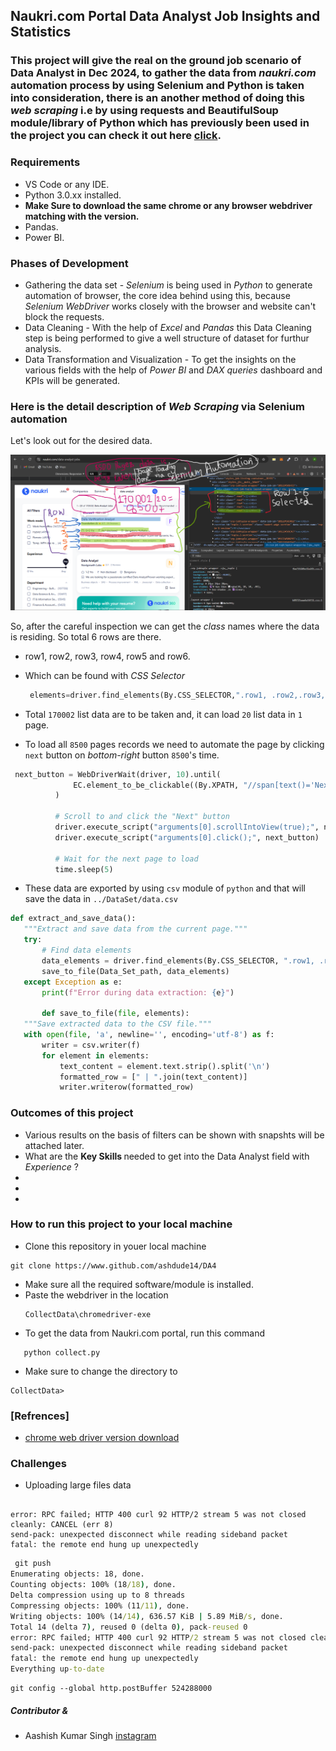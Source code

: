 ## Naukri.com Portal Data Analyst Job Insights and Statistics

### This project will give the real on the ground job scenario of <b> Data Analyst </b> in Dec 2024, to gather the data from <i> naukri.com</i> automation process by using <b> Selenium </b> and <b> Python </b> is taken into consideration, there is an another method of doing this <i> web scraping </i> i.e by using <b> requests </b> and <b> BeautifulSoup </b> module/library of <b> Python </b> which has previously been used in the project you can check it out here [click](https://www.github.com/ashdude14/DA2).

### Requirements

- VS Code or any IDE.
- Python 3.0.xx installed.
- <b>Make Sure to download the same chrome or any browser webdriver matching with the version. </b>
- Pandas.
- Power BI.

### Phases of Development 

- Gathering the data set - <i> Selenium </i> is being used in <i> Python </i> to generate automation of browser, the core idea behind using this, because <i> Selenium WebDriver</i> works closely with the browser and website can't block the requests.
- Data Cleaning - With the help of <i> Excel </i> and <i> Pandas </i> this Data Cleaning step is being performed to give a well structure of dataset for furthur analysis.
- Data Transformation and Visualization - To get the insights on the various fields with the help of<i> Power BI </i> and <i> DAX queries </i> dashboard and KPIs will be generated. 

### Here is the detail description of <i> Web Scraping </i> via Selenium automation

Let's look out for the desired data.

![snapShot](ss-1.png) 

So, after the careful inspection we can get the <i> class </i> names where the data is residing. So total 6 rows are there.
 - row1, row2, row3, row4, row5 and row6.
 - Which can be found with <i>CSS Selector </i>

   ```python
    elements=driver.find_elements(By.CSS_SELECTOR,".row1, .row2,.row3, .row4, .row5, .row6") 
   ``` 
 - Total ```170002``` list data are to be taken and, it can load ```20``` list data in ```1``` page.
 - To load all ```8500``` pages records we need to automate the page by clicking `next` button on <i> bottom-right </i> button ```8500```'s time.

  ```python
   next_button = WebDriverWait(driver, 10).until(
                EC.element_to_be_clickable((By.XPATH, "//span[text()='Next']/.."))
            )

            # Scroll to and click the "Next" button
            driver.execute_script("arguments[0].scrollIntoView(true);", next_button)
            driver.execute_script("arguments[0].click();", next_button)

            # Wait for the next page to load
            time.sleep(5)
  ```

 - These data are exported by using ```csv``` module of ```python``` and that will save the data in ```../DataSet/data.csv``` 

 ```python
 def extract_and_save_data():
    """Extract and save data from the current page."""
    try:
        # Find data elements
        data_elements = driver.find_elements(By.CSS_SELECTOR, ".row1, .row2, .row3, .row4, .row5, .row6")
        save_to_file(Data_Set_path, data_elements)
    except Exception as e:
        print(f"Error during data extraction: {e}")

        def save_to_file(file, elements):
    """Save extracted data to the CSV file."""
    with open(file, 'a', newline='', encoding='utf-8') as f:
        writer = csv.writer(f)
        for element in elements:
            text_content = element.text.strip().split('\n')
            formatted_row = [" | ".join(text_content)]
            writer.writerow(formatted_row)

 ```

### Outcomes of this project
- Various results on the basis of filters can be shown with snapshts will be attached later.
- What are the <b> Key Skills </b> needed to get into the </i> Data Analyst </i> field with <i>Experience </i>?
-
-
-


### How to run this project to your local machine
- Clone this repository in youer local machine
 ```git
 git clone https://www.github.com/ashdude14/DA4
 ```
- Make sure all the required software/module is installed.
- Paste the webdriver in the location
  ```
  CollectData\chromedriver-exe
  ```
- To get the data from Naukri.com portal, run this command 
```
   python collect.py
```
-  Make sure to change the directory to 
```
CollectData>
```
### [Refrences]
 - [chrome web driver version download](https://googlechromelabs.github.io/chrome-for-testing/#stable)

### Challenges
- Uploading large files data
```error

error: RPC failed; HTTP 400 curl 92 HTTP/2 stream 5 was not closed cleanly: CANCEL (err 8)
send-pack: unexpected disconnect while reading sideband packet
fatal: the remote end hung up unexpectedly
```
```cmd
 git push
Enumerating objects: 18, done.
Counting objects: 100% (18/18), done.
Delta compression using up to 8 threads
Compressing objects: 100% (11/11), done.
Writing objects: 100% (14/14), 636.57 KiB | 5.89 MiB/s, done.
Total 14 (delta 7), reused 0 (delta 0), pack-reused 0
error: RPC failed; HTTP 400 curl 92 HTTP/2 stream 5 was not closed cleanly: CANCEL (err 8)
send-pack: unexpected disconnect while reading sideband packet
fatal: the remote end hung up unexpectedly
Everything up-to-date
```
```git
git config --global http.postBuffer 524288000

```
##### Contributor &  
  - Aashish Kumar Singh [instagram](https://instagram.com/ashdude14)